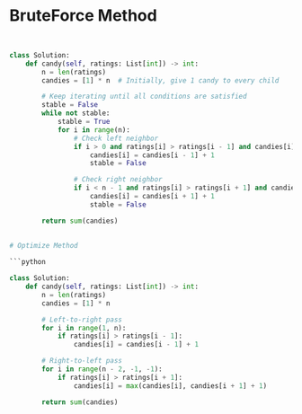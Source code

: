 # BruteForce Method

```python


class Solution:
    def candy(self, ratings: List[int]) -> int:
        n = len(ratings)
        candies = [1] * n  # Initially, give 1 candy to every child

        # Keep iterating until all conditions are satisfied
        stable = False
        while not stable:
            stable = True
            for i in range(n):
                # Check left neighbor
                if i > 0 and ratings[i] > ratings[i - 1] and candies[i] <= candies[i - 1]:
                    candies[i] = candies[i - 1] + 1
                    stable = False

                # Check right neighbor
                if i < n - 1 and ratings[i] > ratings[i + 1] and candies[i] <= candies[i + 1]:
                    candies[i] = candies[i + 1] + 1
                    stable = False

        return sum(candies)
 
 
# Optimize Method

```python

class Solution:
    def candy(self, ratings: List[int]) -> int:
        n = len(ratings)
        candies = [1] * n

        # Left-to-right pass
        for i in range(1, n):
            if ratings[i] > ratings[i - 1]:
                candies[i] = candies[i - 1] + 1

        # Right-to-left pass
        for i in range(n - 2, -1, -1):
            if ratings[i] > ratings[i + 1]:
                candies[i] = max(candies[i], candies[i + 1] + 1)

        return sum(candies)